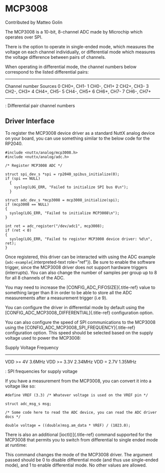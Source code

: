 MCP3008
=======

Contributed by Matteo Golin

The MCP3008 is a 10-bit, 8-channel ADC made by Microchip which operates
over SPI.

There is the option to operate in single-ended mode, which measures the
voltage on each channel individually, or differential mode which
measures the voltage difference between pairs of channels.

When operating in differential mode, the channel numbers below
correspond to the listed differential pairs:

  ---------------- ------------
  Channel number   Sources
  0                CH0+, CH1-
  1                CH0-, CH1+
  2                CH2+, CH3-
  3                CH2-, CH3+
  4                CH4+, CH5-
  5                CH4-, CH5+
  6                CH6+, CH7-
  7                CH6-, CH7+
  ---------------- ------------

  : Differential pair channel numbers

Driver Interface
----------------

To register the MCP3008 device driver as a standard NuttX analog device
on your board, you can use something similar to the below code for the
RP2040.

``` {.c}
#include <nuttx/analog/mcp3008.h>
#include <nuttx/analog/adc.h>

/* Register MCP3008 ADC */

struct spi_dev_s *spi = rp2040_spibus_initialize(0);
if (spi == NULL)
  {
    syslog(LOG_ERR, "Failed to initialize SPI bus 0\n");
  }

struct adc_dev_s *mcp3008 = mcp3008_initialize(spi);
if (mcp3008 == NULL)
{
  syslog(LOG_ERR, "Failed to initialize MCP3008\n");
}

int ret = adc_register("/dev/adc1", mcp3008);
if (ret < 0)
{
  syslog(LOG_ERR, "Failed to register MCP3008 device driver: %d\n", ret);
}
```

Once registered, this driver can be interacted with using the ADC
example (`adc-example`{.interpreted-text role="ref"}). Be sure to enable
the software trigger, since the MCP3008 driver does not support hardware
triggers (interrupts). You can also change the number of samples per
group up to 8 for all 8 channels of the ADC.

You may need to increase the [CONFIG\_ADC\_FIFOSIZE]{.title-ref} value
to something larger than 8 in order to be able to store all the ADC
measurements after a measurement trigger (i.e 9).

You can configure the driver in differential mode by default using the
[CONFIG\_ADC\_MCP3008\_DIFFERENTIAL]{.title-ref} configuration option.

You can also configure the speed of SPI communications to the MCP3008
using the [CONFIG\_ADC\_MCP3008\_SPI\_FREQUENCY]{.title-ref}
configuration option. This speed should be selected based on the supply
voltage used to power the MCP3008:

  Supply Voltage   Frequency
  ---------------- -----------
  VDD \>= 4V       3.6MHz
  VDD \>= 3.3V     2.34MHz
  VDD = 2.7V       1.35MHz

  : SPI frequencies for supply voltage

If you have a measurement from the MCP3008, you can convert it into a
voltage like so:

``` {.c}
#define VREF (3.3) /* Whatever voltage is used on the VREF pin */

struct adc_msg_s msg;

/* Some code here to read the ADC device, you can read the ADC driver docs */

double voltage = ((double)msg.am_data * VREF) / (1023.0);
```

There is also an additional [ioctl()]{.title-ref} command supported for
the MCP3008 that permits you to switch from differential to single ended
mode at runtime:

This command changes the mode of the MCP3008 driver. The argument passed
should be 0 to disable differential mode (and thus use single-ended
mode), and 1 to enable differential mode. No other values are allowed.
